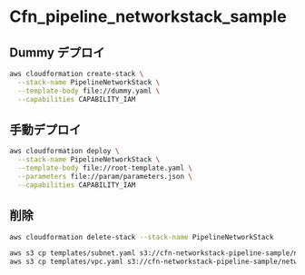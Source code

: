# Cfn_pipeline_networkstack_sample

## Dummy デプロイ

```bash
aws cloudformation create-stack \
  --stack-name PipelineNetworkStack \
  --template-body file://dummy.yaml \
  --capabilities CAPABILITY_IAM
```

## 手動デプロイ

```bash
aws cloudformation deploy \
  --stack-name PipelineNetworkStack \
  --template-body file://root-template.yaml \
  --parameters file://param/parameters.json \
  --capabilities CAPABILITY_IAM
```

## 削除

```bash
aws cloudformation delete-stack --stack-name PipelineNetworkStack
```

```bash
aws s3 cp templates/subnet.yaml s3://cfn-networkstack-pipeline-sample/network/pipelinesubnet.yaml
aws s3 cp templates/vpc.yaml s3://cfn-networkstack-pipeline-sample/network/pipelinevpc.yaml
```
